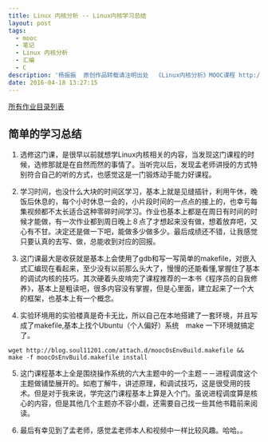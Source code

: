 ```yaml
---
title: Linux 内核分析 -- Linux内核学习总结
layout: post
tags:
  - mooc
  - 笔记
  - Linux 内核分析
  - 汇编
  - C
description: '杨振振  原创作品转载请注明出处  《Linux内核分析》MOOC课程 http://www.xuetangx.com/courses/course-v1:ustcX+USTC001+_/about'
date: 2016-04-18 13:27:15
---
```




<!-- Linux内核学习总结
用自己的话简要总结您对Linux系统的理解及学习Linux内核的心得；
将您之前的所有博客作业做成目录列表，可以修改原博客理解有误或不准确的地方，可以在目录中给每篇博客加个简要引言，总之，您的这篇学习总结博客能为其他学习者提供一个参考索引；
根据本课程所学知识阐述您对Linux系统的理解，撰写一篇署名博客，并在博客文章中注明“真实姓名（与最后申请证书的姓名务必一致） + 原创作品转载请注明出处 + 《Linux内核分析》MOOC课程http://mooc.study.163.com/course/USTC-1000029000 ”，博客内容的具体要求如下：
题目自拟，内容围绕您对Linux系统的理解及学习Linux内核的心得进行；
将您之前的所有博客作业做成目录列表放在博客中；
总结部分：您在学习《Linux内核分析》课程中最大的收获？学习完《Linux内核分析》课程后您最大的遗憾是什么？
请提交博客文章URL到MOOC平台。 -->

[所有作业目录列表](http://blog.soul11201.com/tags/Linux-%E5%86%85%E6%A0%B8%E5%88%86%E6%9E%90/)



## 简单的学习总结



1. 选修这门课，是很早以前就想学Linux内核相关的内容，当发现这门课程的时候，选修那就是在自然而然的事情了。当听完以后，发现孟老师讲授的方式特别符合自己的听的方式，也感觉这是一门锻炼动手能力好课程。

2. 学习时间，也没什么大块的时间区学习，基本上就是见缝插针，利用午休，晚饭后休息的，每个小时休息一会的，小片段时间的一点点的接上的，也幸亏每集视频都不太长适合这种零碎时间学习。作业也基本上都是在周日有时间的时候才能做，有一次作业都到周日晚上８点了才想起来没有做，想着放弃吧，又心有不甘。决定还是做一下吧，能做多少做多少。最后成绩还不错，让我感觉只要认真的去写、做，总能收到对应的回报。

3. 这门课最大是收获就是基本上会使用了gdb和写一写简单的makefile，对嵌入式汇编现在看起来，至少没有以前那么头大了，慢慢的还能看懂,掌握住了基本的调试内核的技巧。其次硬着头皮啃完了课程推荐的一本书《程序员的自我修养》，基本上是粗读吧，很多内容没有掌握，但是心里面，建立起来了一个大的框架，也基本上有一个概念。

4. 实验环境用的实验楼真是奇卡无比，所以自己在本地搭建了一套环境，并且写成了makefile,基本上找个Ubuntu（个人偏好）系统　make 一下环境就搞定了。

```shell
wget http://blog.soul11201.com/attach.d/moocOsEnvBuild.makefile && make -f moocOsEnvBuild.makefile install
```


5. 这门课程基本上全是围绕操作系统的六大主题中的一个主题－－进程调度这个主题做铺垫展开的。如庖丁解牛，讲述原理，和调试技巧，这是很受用的技术。但是对于我来说，学完这门课程基本上算是入个门。虽说进程调度算是核心的内容，但是其他几个主题亦不容小觑，还需要自己找一些其他书籍前来阅读。

6. 最后有幸见到了孟老师，感觉孟老师本人和视频中一样比较风趣。哈哈。。











